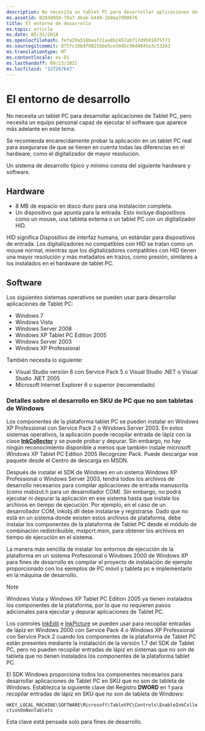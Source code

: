```yaml
---
description: No necesita un tablet PC para desarrollar aplicaciones de Tablet PC, pero necesita un equipo personal capaz de ejecutar el software que aparece más adelante en este tema.
ms.assetid: 82034950-78a7-4bab-b449-1b8ea7d90676
title: El entorno de desarrollo
ms.topic: article
ms.date: 05/31/2018
ms.openlocfilehash: fefa29a518beaf21aa8b2457abf17d9581075f73
ms.sourcegitcommit: d75fc10b9f0825bbe5ce5045c90d4045e3c53243
ms.translationtype: MT
ms.contentlocale: es-ES
ms.lasthandoff: 09/13/2021
ms.locfileid: "127267647"
---
```

# <a name="the-development-environment"></a>El entorno de desarrollo

No necesita un tablet PC para desarrollar aplicaciones de Tablet PC, pero necesita un equipo personal capaz de ejecutar el software que aparece más adelante en este tema.

Se recomienda encarecidamente probar la aplicación en un tablet PC real para asegurarse de que se tienen en cuenta todas las diferencias en el hardware, como el digitalizador de mayor resolución.

Un sistema de desarrollo típico y mínimo consta del siguiente hardware y software.

## <a name="hardware"></a>Hardware

-   8 MB de espacio en disco duro para una instalación completa.
-   Un dispositivo que apunta para la entrada. Esto incluye dispositivos como un mouse, una tableta externa o un tablet PC con un digitalizador HID.

HID significa Dispositivo de interfaz humana, un estándar para dispositivos de entrada. Los digitalizadores no compatibles con HID se tratan como un mouse normal, mientras que los digitalizadores compatibles con HID tienen una mayor resolución y más metadatos en trazos, como presión, similares a los instalados en el hardware de tablet PC.

## <a name="software"></a>Software

Los siguientes sistemas operativos se pueden usar para desarrollar aplicaciones de Tablet PC:

-   Windows 7
-   Windows Vista
-   Windows Server 2008
-   Windows XP Tablet PC Edition 2005
-   Windows Server 2003
-   Windows XP Professional

También necesita lo siguiente:

-   Visual Studio versión 6 con Service Pack 5 o Visual Studio .NET o Visual Studio .NET 2005
-   Microsoft Internet Explorer 6 o superior (recomendado)

### <a name="details-on-developing-on-non-tablet-pc-skus-of-windows"></a>Detalles sobre el desarrollo en SKU de PC que no son tabletas de Windows

Los componentes de la plataforma tablet PC se pueden instalar en Windows XP Professional con Service Pack 2 o Windows Server 2003. En estos sistemas operativos, la aplicación puede recopilar entrada de lápiz con la clase [**InkCollector**](inkcollector-class.md) y se puede probar y depurar. Sin embargo, no hay ningún reconocimiento disponible a menos que también instale microsoft Windows XP Tablet PC Edition 2005 Recognizer Pack. Puede descargar ese paquete desde el Centro de descarga en MSDN.

Después de instalar el SDK de Windows en un sistema Windows XP Professional o Windows Server 2003, tendrá todos los archivos de desarrollo necesarios para compilar aplicaciones de entrada manuscrita (como msbizut.h para un desarrollador COM). Sin embargo, no podrá ejecutar ni depurar la aplicación en ese sistema hasta que instale los archivos en tiempo de ejecución. Por ejemplo, en el caso de un desarrollador COM, inkobj.dll debe instalarse y registrarse. Dado que no está en un sistema donde existen estos archivos de plataforma, debe instalar los componentes de la plataforma de Tablet PC desde el módulo de combinación redistribuible, mstpcrt.msm, para obtener los archivos en tiempo de ejecución en el sistema.

La manera más sencilla de instalar los entornos de ejecución de la plataforma en un sistema Professional o Windows 2000 de Windows XP para fines de desarrollo es compilar el proyecto de instalación de ejemplo proporcionado con los ejemplos de PC móvil y tableta pc e implementarlo en la máquina de desarrollo.

> [!Note]  
> Windows Vista y Windows XP Tablet PC Edition 2005 ya tienen instalados los componentes de la plataforma, por lo que no requieren pasos adicionales para ejecutar y depurar aplicaciones de Tablet PC.

 

Los controles [InkEdit](inkedit-control-reference.md) e [InkPicture](inkpicture-control-reference.md) se pueden usar para recopilar entradas de lápiz en Windows 2000 con Service Pack 4 o Windows XP Professional con Service Pack 2 cuando los componentes de la plataforma de Tablet PC están presentes mediante la instalación de la versión 1.7 del SDK de Tablet PC, pero no pueden recopilar entradas de lápiz en sistemas que no son de tableta que no tienen instalados los componentes de la plataforma tablet PC.

El SDK Windows proporciona todos los componentes necesarios para desarrollar aplicaciones de Tablet PC en SKU que no son de tableta de Windows. Establezca la siguiente clave del Registro **DWORD** en 1 para recopilar entradas de lápiz en SKU que no son de tableta de Windows:

`HKEY_LOCAL_MACHINE\SOFTWARE\Microsoft\TabletPC\Controls\EnableInkCollectionOnNonTablets`

Esta clave está pensada solo para fines de desarrollo.

 

 



